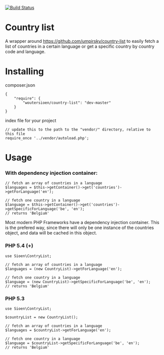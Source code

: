 [![Build Status](https://travis-ci.org/WouterSioen/country-list.svg?branch=master)](https://travis-ci.org/WouterSioen/country-list)

# Country list

A wrapper around <https://github.com/umpirsky/country-list> to easily fetch a list of countries in a certain language or get a specific country by country code and language.

# Installing

composer.json

    {
        "require": {
            "woutersioen/country-list": "dev-master"
        }
    }

index file for your project

    // update this to the path to the "vendor/" directory, relative to this file
    require_once '../vendor/autoload.php';

# Usage

### With dependency injection container:

    // fetch an array of countries in a language
    $languages = $this->getContainer()->get('countries')->getForLanguage('en');

    // fetch one country in a language
    $language = $this->getContainer()->get('countries')->getSpecificForLanguage('be', 'en');
    // returns 'Belgium'

Most modern PHP Frameworks have a dependency injection container. This is the prefered way, since there will only be one instance of the countries object, and data will be cached in this object.

### PHP 5.4 (+)

    use Sioen\ContryList;

    // fetch an array of countries in a language
    $languages = (new CountryList)->getForLanguage('en');

    // fetch one country in a language
    $language = (new CountryList)->getSpecificForLanguage('be', 'en');
    // returns 'Belgium'

### PHP 5.3

    use Sioen\ContryList;

    $countryList = new CountryList();

    // fetch an array of countries in a language
    $languages = $countryList->getForLanguage('en');

    // fetch one country in a language
    $language = $countryList->getSpecificForLanguage('be', 'en');
    // returns 'Belgium'
